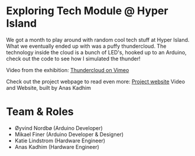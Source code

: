 # Exploring Tech Module @ Hyper Island

We got a month to play around with random cool tech stuff at Hyper Island. What we eventually ended up with was a puffy thundercloud. The technology inside the cloud is a bunch of LED's, hooked up to an Arduino, check out the code to see how I simulated the thunder!

Video from the exhibition:
[Thundercloud on Vimeo](https://vimeo.com/110234422)

Check out the project webpage to read even more:
[Project website](http://thundercloud.se)
Video and Website, built by Anas Kadhim

# Team & Roles
- Øyvind Nordbø (Arduino Developer)
- Mikael Finer  (Arduino Developer & Designer)
- Katie Lindstrom (Hardware Engineer)
- Anas Kadhim (Hardware Engineer)
